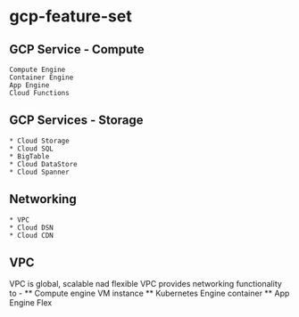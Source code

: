 # gcp-feature-set

## GCP Service - Compute
    Compute Engine
    Container Engine
    App Engine
    Cloud Functions
	
## GCP Services - Storage
    * Cloud Storage
	* Cloud SQL
	* BigTable
	* Cloud DataStore
	* Cloud Spanner	

## Networking
	* VPC
	* Cloud DSN
	* Cloud CDN

## VPC
   VPC is global, scalable nad flexible
   VPC provides networking functionality to -
    ** Compute engine VM instance
	** Kubernetes Engine container
	** App Engine Flex